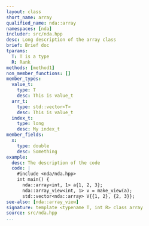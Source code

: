 ```yaml
---
layout: class
short_name: array
qualified_name: nda::array
namespaces: [nda]
includer: src/nda.hpp
desc: Long description of the array class
brief: Brief doc
tparams:
  T: T is a type
  R: Rank
methods: [method1]
non_member_functions: []
member_types:
  value_t:
    type: T
    desc: This is value_t
  arr_t:
    type: std::vector<T>
    desc: This is value_t
  index_t:
    type: long
    desc: My index_t
member_fields:
  x:
    type: double
    desc: Something
example:
  desc: The description of the code
  code: |
    #include <nda/nda.hpp>
    int main() {
      nda::array<int, 1> a{1, 2, 3};
      nda::array_view<int, 1> v = make_view(a);
      std::vector<nda::array> V{{1, 2}, {2, 3}};
see-also: [nda::array_view]
signature: template <typename T, int R> class array
source: src/nda.hpp
...
```

